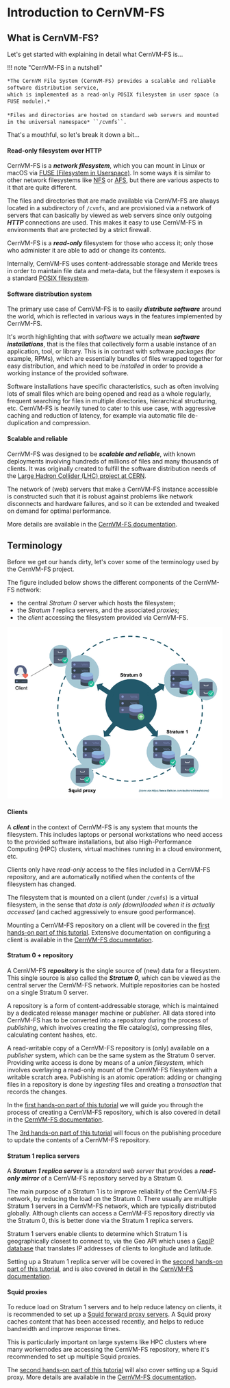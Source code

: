 # Introduction to CernVM-FS

## What is CernVM-FS?

Let's get started with explaining in detail what CernVM-FS is...

!!! note "CernVM-FS in a nutshell"

    *The CernVM File System (CernVM-FS) provides a scalable and reliable software distribution service,
    which is implemented as a read-only POSIX filesystem in user space (a FUSE module).*

    *Files and directories are hosted on standard web servers and mounted in the universal namespace* ``/cvmfs``.

That's a mouthful, so let's break it down a bit...


#### Read-only filesystem over HTTP

CernVM-FS is a ***network filesystem***,
which you can mount in Linux or macOS via [FUSE (Filesystem in Userspace)](https://github.com/libfuse/libfuse).
In some ways it is similar to other network filesystems like [NFS](https://en.wikipedia.org/wiki/Network_File_System)
or [AFS](https://en.wikipedia.org/wiki/Andrew_File_System),
but there are various aspects to it that are quite different.

The files and directories that are made available via CernVM-FS are always located
in a subdirectory of ``/cvmfs``, and are provisioned via a network of servers that
can basically by viewed as web servers since only outgoing ***HTTP*** connections are used.
This makes it easy to use CernVM-FS in environments that are protected by a strict firewall.

CernVM-FS is a ***read-only*** filesystem for those who access it; only those who administer it
are able to add or change its contents.

Internally, CernVM-FS uses content-addressable storage and Merkle trees in order to maintain file data and meta-data,
but the filesystem it exposes is a standard [POSIX filesystem](https://en.wikipedia.org/wiki/POSIX).


#### Software distribution system

The primary use case of CernVM-FS is to easily ***distribute software*** around the world,
which is reflected in various ways in the features implemented by CernVM-FS.

It's worth highlighting that with *software* we actually mean ***software installations***,
that is the files that collectively form a usable instance of an application, tool, or library.
This is in contrast with software *packages* (for example, RPMs), which are essentially bundles of files wrapped
together for easy distribution, and which need to be *installed* in order to provide a working instance of the
provided software.

Software installations have specific characteristics, such as often
involving lots of small files which are being opened and read as a whole regularly,
frequent searching for files in multiple directories, hierarchical structuring, etc.
CernVM-FS is heavily tuned to cater to this use case, with aggressive caching and reduction of latency,
for example via automatic file de-duplication and compression.


#### Scalable and reliable

CernVM-FS was designed to be ***scalable and reliable***, with known deployments involving hundreds of millions
of files and many thousands of clients. It was originally created to fulfill the software distribution needs of the
[Large Hadron Collider (LHC) project at CERN](https://home.cern/science/accelerators/large-hadron-collider).

The network of (web) servers that make a CernVM-FS instance accessible is constructed such that it is robust
against problems like network disconnects and hardware failures, and so it can be extended and tweaked on demand
for optimal performance.


More details are available in the [CernVM-FS documentation](https://cvmfs.readthedocs.io/en/stable/cpt-overview.html).

## Terminology

Before we get our hands dirty, let's cover some of the terminology used by the CernVM-FS project.

The figure included below shows the different components of the CernVM-FS network:

* the central *Stratum 0* server which hosts the filesystem;
* the *Stratum 1* replica servers, and the associated *proxies*;
* the *client* accessing the filesystem provided via CernVM-FS.

<p align="center">
<img src="../img/cvmfs_network.png" alt="CernVM-FS network" width="700px"/>
</p>

#### Clients

A ***client*** in the context of CernVM-FS is any system that mounts the filesystem.
This includes laptops or personal workstations who need access to the provided software installations,
but also High-Performance Computing (HPC) clusters, virtual machines running in a cloud environment, etc.

Clients only have *read-only* access to the files included in a CernVM-FS repository,
and are automatically notified when the contents of the filesystem has changed.

The filesystem that is mounted on a client (under ``/cvmfs``) is a virtual filesystem, in the sense that
*data is only (down)loaded when it is actually accessed* (and cached aggressively to ensure good performance).

Mounting a CernVM-FS repository on a client will be covered in the [first hands-on part of this tutorial](02_stratum0_client.md).
Extensive documentation on configuring a client is available in the [CernVM-FS documentation](https://cvmfs.readthedocs.io/en/stable/cpt-configure.html).

#### Stratum 0 + repository

A CernVM-FS ***repository*** is the single source of (new) data for a filesystem.
This single source is also called the ***Stratum 0***, which can be viewed as the central server
the CernVM-FS network. Multiple repositories can be hosted on a single Stratum 0 server.

A repository is a form of content-addressable storage, which is maintained by a dedicated release manager machine or *publisher*.
All data stored into CernVM-FS has to be converted into a repository during the process of *publishing*,
which involves creating the file catalog(s), compressing files, calculating content hashes, etc.

A read-writable copy of a CernVM-FS repository is (only) available on a *publisher* system, which can be the same system
as the Stratum 0 server. Providing write access is done by means of a *union filesystem*, which involves
overlaying a read-only mount of the CernVM-FS filesystem with a writable scratch area.
Publishing is an atomic operation: adding or changing files in a repository is done by
*ingesting* files and creating a *transaction* that records the changes.

In the [first hands-on part of this tutorial](02_stratum0_client.md)
we will guide you through the process of creating a CernVM-FS repository,
which is also covered in detail in the [CernVM-FS documentation](https://cvmfs.readthedocs.io/en/stable/cpt-repo.html).

The [3rd hands-on part of this tutorial](04_publishing.md) will focus on the publishing procedure
to update the contents of a CernVM-FS repository.

#### Stratum 1 replica servers

A ***Stratum 1 replica server*** is a *standard web server* that provides a ***read-only mirror***
of a CernVM-FS repository served by a Stratum 0.

The main purpose of a Stratum 1 is to improve reliability of the CernVM-FS network, by reducing the load on the Stratum 0.
There usually are multiple Stratum 1 servers in a CernVM-FS network, which are typically distributed globally.
Although clients can access a CernVM-FS repository directly via the Stratum 0, this is better done via the Stratum 1
replica servers.

Stratum 1 servers enable clients to determine which Stratum 1 is geographically closest to connect to,
via the Geo API which uses a [GeoIP database](https://dev.maxmind.com/geoip/geoip2/geolite2/) that
translates IP addresses of clients to longitude and latitude.

Setting up a Stratum 1 replica server will be covered in the [second hands-on part of this tutorial](03_stratum1_proxies.md),
and is also covered in detail in the [CernVM-FS documentation](https://cvmfs.readthedocs.io/en/stable/cpt-replica.html).


#### Squid proxies

To reduce load on Stratum 1 servers and to help reduce latency on clients, it is recommended to set up a
[Squid forward proxy servers](http://www.squid-cache.org/).
A Squid proxy caches content that has been accessed recently, and helps to reduce bandwidth and improve response times.

This is particularly important on large systems like HPC clusters where many workernodes are accessing the
CernVM-FS repository, where it's recommended to set up multiple Squid proxies.

The [second hands-on part of this tutorial](03_stratum1_proxies.md) will also cover setting up a Squid proxy.
More details are available in the [CernVM-FS documentation](https://cvmfs.readthedocs.io/en/stable/cpt-squid.html).
